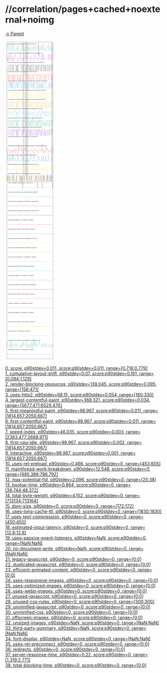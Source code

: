 
# //correlation/pages+cached+noexternal+noimg

[→ Parent](../..)

![PLOT: correlation](./correlation.svg)

[0. score, p90stdev=0.011, score:p90stdev=0.011, range=[0.716:0.779]](../../meta/score/samples/pages+cached+noexternal+noimg)  
[1. cumulative-layout-shift, p90stdev=0.07, score:p90stdev=0.161, range=[0.094:1.129]](../../cumulative-layout-shift/samples/pages+cached+noexternal+noimg/)  
[2. render-blocking-resources, p90stdev=139.045, score:p90stdev=0.095, range=[156:471]](../../render-blocking-resources/samples/pages+cached+noexternal+noimg/)  
[3. uses-http2, p90stdev=68.15, score:p90stdev=0.054, range=[160:330]](../../uses-http2/samples/pages+cached+noexternal+noimg/)  
[4. largest-contentful-paint, p90stdev=368.321, score:p90stdev=0.034, range=[5677.471:6529.476]](../../largest-contentful-paint/samples/pages+cached+noexternal+noimg/)  
[5. first-meaningful-paint, p90stdev=98.967, score:p90stdev=0.011, range=[1814.657:2050.667]](../../first-meaningful-paint/samples/pages+cached+noexternal+noimg/)  
[6. first-contentful-paint, p90stdev=98.967, score:p90stdev=0.011, range=[1814.657:2050.667]](../../first-contentful-paint/samples/pages+cached+noexternal+noimg/)  
[7. speed-index, p90stdev=46.035, score:p90stdev=0.003, range=[2383.477:2688.971]](../../speed-index/samples/pages+cached+noexternal+noimg/)  
[8. first-cpu-idle, p90stdev=98.967, score:p90stdev=0.002, range=[1814.657:2050.667]](../../first-cpu-idle/samples/pages+cached+noexternal+noimg/)  
[9. interactive, p90stdev=98.967, score:p90stdev=0.001, range=[1814.657:2050.667]](../../interactive/samples/pages+cached+noexternal+noimg/)  
[10. uses-rel-preload, p90stdev=0.466, score:p90stdev=0, range=[453:605]](../../uses-rel-preload/samples/pages+cached+noexternal+noimg/)  
[11. mainthread-work-breakdown, p90stdev=12.548, score:p90stdev=0, range=[685.388:786.792]](../../mainthread-work-breakdown/samples/pages+cached+noexternal+noimg/)  
[12. max-potential-fid, p90stdev=2.096, score:p90stdev=0, range=[25:38]](../../max-potential-fid/samples/pages+cached+noexternal+noimg/)  
[13. bootup-time, p90stdev=0.864, score:p90stdev=0, range=[39.744:48.372]](../../bootup-time/samples/pages+cached+noexternal+noimg/)  
[14. total-byte-weight, p90stdev=4.152, score:p90stdev=0, range=[713134:713164]](../../total-byte-weight/samples/pages+cached+noexternal+noimg/)  
[15. dom-size, p90stdev=0, score:p90stdev=0, range=[172:172]](../../dom-size/samples/pages+cached+noexternal+noimg/)  
[16. uses-long-cache-ttl, p90stdev=0, score:p90stdev=0, range=[1830:1830]](../../uses-long-cache-ttl/samples/pages+cached+noexternal+noimg/)  
[17. uses-text-compression, p90stdev=0, score:p90stdev=0, range=[450:450]](../../uses-text-compression/samples/pages+cached+noexternal+noimg/)  
[18. estimated-input-latency, p90stdev=0, score:p90stdev=0, range=[12.8:12.8]](../../estimated-input-latency/samples/pages+cached+noexternal+noimg/)  
[19. uses-passive-event-listeners, p90stdev=NaN, score:p90stdev=0, range=[NaN:NaN]](../../uses-passive-event-listeners/samples/pages+cached+noexternal+noimg/)  
[20. no-document-write, p90stdev=NaN, score:p90stdev=0, range=[NaN:NaN]](../../no-document-write/samples/pages+cached+noexternal+noimg/)  
[21. legacy-javascript, p90stdev=0, score:p90stdev=0, range=[0:0]](../../legacy-javascript/samples/pages+cached+noexternal+noimg/)  
[22. duplicated-javascript, p90stdev=0, score:p90stdev=0, range=[0:0]](../../duplicated-javascript/samples/pages+cached+noexternal+noimg/)  
[23. efficient-animated-content, p90stdev=0, score:p90stdev=0, range=[0:0]](../../efficient-animated-content/samples/pages+cached+noexternal+noimg/)  
[24. uses-responsive-images, p90stdev=0, score:p90stdev=0, range=[0:0]](../../uses-responsive-images/samples/pages+cached+noexternal+noimg/)  
[25. uses-optimized-images, p90stdev=0, score:p90stdev=0, range=[0:0]](../../uses-optimized-images/samples/pages+cached+noexternal+noimg/)  
[26. uses-webp-images, p90stdev=0, score:p90stdev=0, range=[0:0]](../../uses-webp-images/samples/pages+cached+noexternal+noimg/)  
[27. unused-javascript, p90stdev=0, score:p90stdev=0, range=[0:0]](../../unused-javascript/samples/pages+cached+noexternal+noimg/)  
[28. unused-css-rules, p90stdev=0, score:p90stdev=0, range=[300:300]](../../unused-css-rules/samples/pages+cached+noexternal+noimg/)  
[29. unminified-javascript, p90stdev=0, score:p90stdev=0, range=[0:0]](../../unminified-javascript/samples/pages+cached+noexternal+noimg/)  
[30. unminified-css, p90stdev=0, score:p90stdev=0, range=[0:0]](../../unminified-css/samples/pages+cached+noexternal+noimg/)  
[31. offscreen-images, p90stdev=0, score:p90stdev=0, range=[0:0]](../../offscreen-images/samples/pages+cached+noexternal+noimg/)  
[32. unsized-images, p90stdev=NaN, score:p90stdev=0, range=[NaN:NaN]](../../unsized-images/samples/pages+cached+noexternal+noimg/)  
[33. third-party-summary, p90stdev=NaN, score:p90stdev=0, range=[NaN:NaN]](../../third-party-summary/samples/pages+cached+noexternal+noimg/)  
[34. font-display, p90stdev=NaN, score:p90stdev=0, range=[NaN:NaN]](../../font-display/samples/pages+cached+noexternal+noimg/)  
[35. uses-rel-preconnect, p90stdev=0, score:p90stdev=0, range=[0:0]](../../uses-rel-preconnect/samples/pages+cached+noexternal+noimg/)  
[36. redirects, p90stdev=0, score:p90stdev=0, range=[0:0]](../../redirects/samples/pages+cached+noexternal+noimg/)  
[37. server-response-time, p90stdev=0.22, score:p90stdev=0, range=[1.319:2.771]](../../server-response-time/samples/pages+cached+noexternal+noimg/)  
[38. total-blocking-time, p90stdev=0, score:p90stdev=0, range=[0:0]](../../total-blocking-time/samples/pages+cached+noexternal+noimg/)  

